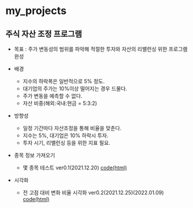 # my_projects

## 주식 자산 조정 프로그램
+ 목표 : 주가 변동성의 범위를 파악해 적절한 투자와 자산의 리밸런싱 위한 프로그램 완성
+ 배경
  - 지수의 하락폭은 일반적으로 5% 정도.
  - 대기업의 주가는 10%이상 떨어지는 경우 드물다.
  - 주가 변동을 예측할 수 없다.
  - 자산 비중(해외:국내:현금 = 5:3:2)
+ 방향성
  - 일정 기간마다 자산조정을 통해 비율을 맞춘다.
  - 지수는 5%, 대기업은 10% 하락시 투자.
  - 투자 시기, 리밸런싱 등을 위한 지표 필요.


+ 종목 정보 가져오기
  - 몇 종목 테스트 ver0.1(2021.12.20) [code(html)](https://kbjung.github.io/my_projects/주식자산평가/stock_evaluate_ver0.1.html)
+ 시각화
  - 전 고점 대비 변화 비율 시각화 ver0.2(2021.12.25)(2022.01.09) [code(html)](https://kbjung.github.io/my_projects/주식자산평가/stock_evaluate_ver0.2.html)
